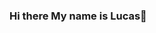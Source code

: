 ### Hi there My name is Lucas👋

<!--
**Lukalearnscode/Lukalearnscode** is a ✨ _special_ ✨ repository because its `README.md` (this file) appears on your GitHub profile.

Here are some ideas to get you started:

- 🔭 I’m currently a freelance
- 🌱 I’m currently starting to learn Python
- 👯 I’m looking to collaborate on ...
- 🤔 I’m looking for help with basic knowledge about Python
- 💬 Ask me about Fitness and English
- 📫 How to reach me: up here
